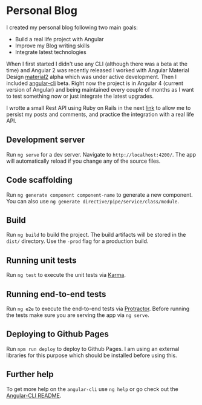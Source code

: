 # Personal Blog
I created my personal blog following two main goals:

* Build a real life project with Angular
* Improve my Blog writing skills 
* Integrate latest technologies

When I first started I didn't use any CLI (although there was a beta at the time) and Angular 2 was recently released I worked with Angular Material Design [material2](https://github.com/angular/material2) alpha which was under active development. Then I included [angular-cli](https://github.com/angular/angular-cli) beta. Right now the project is in Angular 4 (current version of Angular) and being maintained every couple of months as I want to test something now or just integrate the latest upgrades.

I wrotte a small Rest API using Ruby on Rails in the next  [link](https://github.com/meiordac/personal-blog-api) to allow me to persist my posts and comments, and practice the integration with a real life API.

## Development server
Run `ng serve` for a dev server. Navigate to `http://localhost:4200/`. The app will automatically reload if you change any of the source files.

## Code scaffolding

Run `ng generate component component-name` to generate a new component. You can also use `ng generate directive/pipe/service/class/module`.

## Build

Run `ng build` to build the project. The build artifacts will be stored in the `dist/` directory. Use the `-prod` flag for a production build.

## Running unit tests

Run `ng test` to execute the unit tests via [Karma](https://karma-runner.github.io).

## Running end-to-end tests

Run `ng e2e` to execute the end-to-end tests via [Protractor](http://www.protractortest.org/).
Before running the tests make sure you are serving the app via `ng serve`.

## Deploying to Github Pages

Run `npm run deploy` to deploy to Github Pages. I am using an external libraries for this purpose which should be installed before using this. 

## Further help

To get more help on the `angular-cli` use `ng help` or go check out the [Angular-CLI README](https://github.com/angular/angular-cli/blob/master/README.md).
